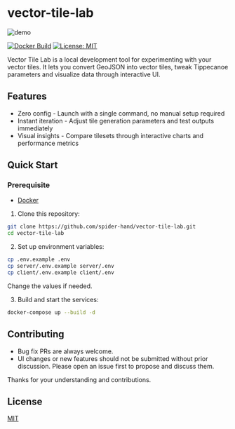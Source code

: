 # vector-tile-lab

![demo](https://github.com/user-attachments/assets/229b9794-3641-4417-963d-1775c075dfed)

[![Docker Build](https://github.com/spider-hand/vector-tile-lab/actions/workflows/docker-build.yml/badge.svg)](https://github.com/spider-hand/vector-tile-lab/actions/workflows/docker-build.yml) [![License: MIT](https://img.shields.io/badge/License-MIT-green.svg)](https://opensource.org/licenses/MIT)

Vector Tile Lab is a local development tool for experimenting with your vector tiles. It lets you convert GeoJSON into vector tiles, tweak Tippecanoe parameters and visualize data through interactive UI.

## Features
- Zero config - Launch with a single command, no manual setup required
- Instant iteration - Adjust tile generation parameters and test outputs immediately
- Visual insights - Compare tilesets through interactive charts and performance metrics

## Quick Start

### Prerequisite

- [Docker](https://www.docker.com/)

1. Clone this repository:

```sh
git clone https://github.com/spider-hand/vector-tile-lab.git
cd vector-tile-lab
```

2. Set up environment variables:

```sh
cp .env.example .env
cp server/.env.example server/.env
cp client/.env.example client/.env
```

Change the values if needed.

3. Build and start the services:

```sh
docker-compose up --build -d
```

## Contributing
- Bug fix PRs are always welcome.
- UI changes or new features should not be submitted without prior discussion. Please open an issue first to propose and discuss them.

Thanks for your understanding and contributions.

## License
[MIT](./LICENSE)

